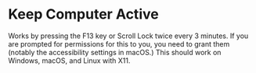 # Keep Computer Active
Works by pressing the F13 key or Scroll Lock twice every 3 minutes.
If you are prompted for permissions for this to you, you need to grant them (notably the accessibility settings in macOS.) This should work on Windows, macOS, and Linux with X11.
